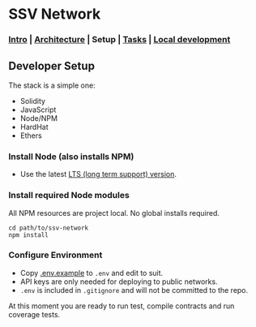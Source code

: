 # SSV Network

### [Intro](../README.md) | [Architecture](architecture.md) | Setup | [Tasks](tasks.md) |  [Local development](local-dev.md)
 

## Developer Setup
The stack is a simple one:
* Solidity
* JavaScript
* Node/NPM
* HardHat
* Ethers

### Install Node (also installs NPM)
* Use the latest [LTS (long term support) version](https://nodejs.org/en/download/).

### Install required Node modules
All NPM resources are project local. No global installs required.

```
cd path/to/ssv-network
npm install
```

### Configure Environment
- Copy [.env.example](../.env.example) to `.env` and edit to suit.
- API keys are only needed for deploying to public networks.
- `.env` is included in `.gitignore` and will not be committed to the repo.
 
At this moment you are ready to run test, compile contracts and run coverage tests.
